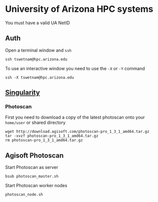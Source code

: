# University of Arizona HPC systems

You must have a valid UA NetID

## Auth

Open a terminal window and `ssh`

```
ssh tswetnam@hpc.arizona.edu
```
To use an interactive window you need to use the `-X` or `-Y` command

```
ssh -X tswetnam@hpc.arizona.edu
```

## [Singularity]()

### Photoscan

First you need to download a copy of the latest photoscan onto your `home/user` or shared directory

```
wget http://download.agisoft.com/photoscan-pro_1_3_1_amd64.tar.gz
tar -xvzf photoscan-pro_1_3_1_amd64.tar.gz
rm photoscan-pro_1_3_1_amd64.tar.gz
```

## Agisoft Photoscan

Start Photoscan as server

```
bsub photoscan_master.sh
```

Start Photoscan worker nodes

```
photoscan_node.sh
```
